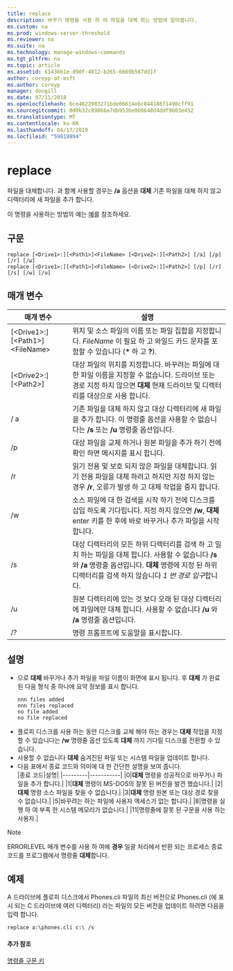 ```yaml
---
title: replace
description: 바꾸기 명령을 사용 하 여 파일을 대체 하는 방법에 알아봅니다.
ms.custom: na
ms.prod: windows-server-threshold
ms.reviewer: na
ms.suite: na
ms.technology: manage-windows-commands
ms.tgt_pltfrm: na
ms.topic: article
ms.assetid: 6143661e-d90f-4812-b265-6669b567dd1f
author: coreyp-at-msft
ms.author: coreyp
manager: dongill
ms.date: 07/11/2018
ms.openlocfilehash: bce4622983271bde06614ebc04418871490cff91
ms.sourcegitcommit: 0d0b32c8986ba7db9536e0b8648d4ddf9b03e452
ms.translationtype: MT
ms.contentlocale: ko-KR
ms.lasthandoff: 04/17/2019
ms.locfileid: "59818894"
---
```

# <a name="replace"></a>replace



파일을 대체합니다. 과 함께 사용할 경우는 **/a** 옵션을 **대체** 기존 파일을 대체 하지 않고 디렉터리에 새 파일을 추가 합니다.

이 명령을 사용하는 방법의 예는 [예](#BKMK_examples)를 참조하세요.

## <a name="syntax"></a>구문

```
replace [<Drive1>:][<Path1>]<FileName> [<Drive2>:][<Path2>] [/a] [/p] [/r] [/w] 
replace [<Drive1>:][<Path1>]<FileName> [<Drive2>:][<Path2>] [/p] [/r] [/s] [/w] [/u] 
```

## <a name="parameters"></a>매개 변수

|매개 변수|설명|
|---------|-----------|
|[\<Drive1>:][\<Path1>]\<FileName>|위치 및 소스 파일의 이름 또는 파일 집합을 지정합니다. *FileName* 이 필요 하 고 와일드 카드 문자를 포함할 수 있습니다 (**&#42;** 하 고 **?**).|
|[\<Drive2>:][\<Path2>]|대상 파일의 위치를 지정합니다. 바꾸려는 파일에 대 한 파일 이름을 지정할 수 없습니다. 드라이브 또는 경로 지정 하지 않으면 **대체** 현재 드라이브 및 디렉터리를 대상으로 사용 합니다.|
|/ a|기존 파일을 대체 하지 않고 대상 디렉터리에 새 파일을 추가 합니다. 이 명령줄 옵션을 사용할 수 없습니다는 **/s** 또는 **/u** 명령줄 옵션입니다.|
|/p|대상 파일을 교체 하거나 원본 파일을 추가 하기 전에 확인 하면 메시지를 표시 합니다.|
|/r|읽기 전용 및 보호 되지 않은 파일을 대체합니다. 읽기 전용 파일을 대체 하려고 하지만 지정 하지 않는 경우 **/r**, 오류가 발생 하 고 대체 작업을 중지 합니다.|
|/w|소스 파일에 대 한 검색을 시작 하기 전에 디스크를 삽입 하도록 기다립니다. 지정 하지 않으면 **/w**, **대체** enter 키를 한 후에 바로 바꾸거나 추가 파일을 시작 합니다.|
|/s|대상 디렉터리의 모든 하위 디렉터리를 검색 하 고 일치 하는 파일을 대체 합니다. 사용할 수 없습니다 **/s** 와 **/a** 명령줄 옵션입니다. **대체** 명령에 지정 된 하위 디렉터리를 검색 하지 않습니다 *1 번 경로 입구*합니다.|
|/u|원본 디렉터리에 있는 것 보다 오래 된 대상 디렉터리에 파일에만 대체 합니다. 사용할 수 없습니다 **/u** 와 **/a** 명령줄 옵션입니다.|
|/?|명령 프롬프트에 도움말을 표시합니다.|

## <a name="remarks"></a>설명

-   으로 **대체** 바꾸거나 추가 파일을 파일 이름이 화면에 표시 됩니다. 후 **대체** 가 완료 된 다음 형식 중 하나에 요약 정보를 표시 합니다.  
    ```
    nnn files added
    nnn files replaced
    no file added
    no file replaced
    ```  
-   플로피 디스크를 사용 하는 동안 디스크를 교체 해야 하는 경우는 **대체** 작업을 지정할 수 있습니다는 **/w** 명령줄 옵션 있도록 **대체** 까지 기다릴 디스크를 전환할 수 있습니다.
-   사용할 수 없습니다 **대체** 숨겨진된 파일 또는 시스템 파일을 업데이트 합니다.
-   다음 표에서 종료 코드와 의미에 대 한 간단한 설명을 보여 줍니다.  
    |종료 코드|설명|
    |---------|-----------|
    |0|**대체** 명령을 성공적으로 바꾸거나 파일을 추가 합니다.|
    |1|**대체** 명령이 MS-DOS의 잘못 된 버전을 발견 했습니다.|
    |2|**대체** 명령 소스 파일을 찾을 수 없습니다.|
    |3|**대체** 명령 원본 또는 대상 경로 찾을 수 없습니다.|
    |5|바꾸려는 하는 파일에 사용자 액세스가 없는 합니다.|
    |8|명령을 실행 하 여 부족 한 시스템 메모리가 없습니다.|
    |11|명령줄에 잘못 된 구문을 사용 하는 사용자.|

> [!NOTE]
> ERRORLEVEL 매개 변수를 사용 하 여에 **경우** 일괄 처리에서 반환 되는 프로세스 종료 코드를 프로그램에서 명령줄 **대체**합니다.

## <a name="BKMK_examples"></a>예제

A 드라이브에 플로피 디스크에서 Phones.cli 파일의 최신 버전으로 Phones.cli (에 표시 되는 C 드라이브에 여러 디렉터리) 라는 파일의 모든 버전을 업데이트 하려면 다음을 입력 합니다.

`replace a:\phones.cli c:\ /s`

#### <a name="additional-references"></a>추가 참조

[명령줄 구문 키](command-line-syntax-key.md)